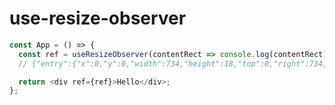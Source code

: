 # use-resize-observer

```javascript
const App = () => {
  const ref = useResizeObserver(contentRect => console.log(contentRect));
  // {"entry":{"x":0,"y":0,"width":734,"height":18,"top":0,"right":734,"bottom":18,"left":0}}

  return <div ref={ref}>Hello</div>;
};
```
